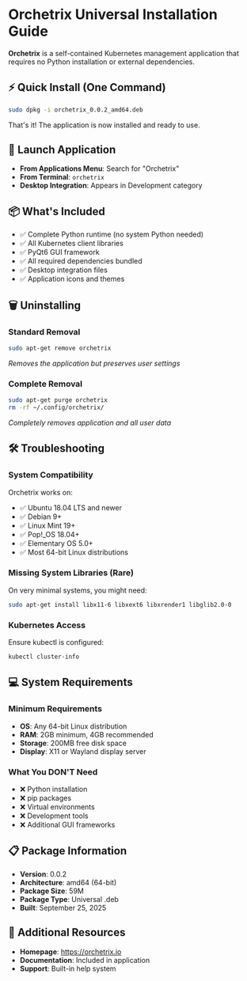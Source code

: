 # Orchetrix Universal Installation Guide

**Orchetrix** is a self-contained Kubernetes management application that requires no Python installation or external dependencies.

## ⚡ Quick Install (One Command)
```bash
sudo dpkg -i orchetrix_0.0.2_amd64.deb
```

That's it! The application is now installed and ready to use.

## 🚀 Launch Application
- **From Applications Menu**: Search for "Orchetrix"
- **From Terminal**: `orchetrix`
- **Desktop Integration**: Appears in Development category

## 📦 What's Included
- ✅ Complete Python runtime (no system Python needed)
- ✅ All Kubernetes client libraries
- ✅ PyQt6 GUI framework
- ✅ All required dependencies bundled
- ✅ Desktop integration files
- ✅ Application icons and themes

## 🗑️ Uninstalling

### Standard Removal
```bash
sudo apt-get remove orchetrix
```
*Removes the application but preserves user settings*

### Complete Removal
```bash
sudo apt-get purge orchetrix
rm -rf ~/.config/orchetrix/
```
*Completely removes application and all user data*

## 🛠️ Troubleshooting

### System Compatibility
Orchetrix works on:
- ✅ Ubuntu 18.04 LTS and newer
- ✅ Debian 9+ 
- ✅ Linux Mint 19+
- ✅ Pop!_OS 18.04+
- ✅ Elementary OS 5.0+
- ✅ Most 64-bit Linux distributions

### Missing System Libraries (Rare)
On very minimal systems, you might need:
```bash
sudo apt-get install libx11-6 libxext6 libxrender1 libglib2.0-0
```

### Kubernetes Access
Ensure kubectl is configured:
```bash
kubectl cluster-info
```

## 💻 System Requirements

### Minimum Requirements
- **OS**: Any 64-bit Linux distribution
- **RAM**: 2GB minimum, 4GB recommended  
- **Storage**: 200MB free disk space
- **Display**: X11 or Wayland display server

### What You DON'T Need
- ❌ Python installation
- ❌ pip packages
- ❌ Virtual environments  
- ❌ Development tools
- ❌ Additional GUI frameworks

## 📋 Package Information
- **Version**: 0.0.2
- **Architecture**: amd64 (64-bit)
- **Package Size**: 59M
- **Package Type**: Universal .deb
- **Built**: September 25, 2025

## 🔗 Additional Resources
- **Homepage**: https://orchetrix.io
- **Documentation**: Included in application
- **Support**: Built-in help system

